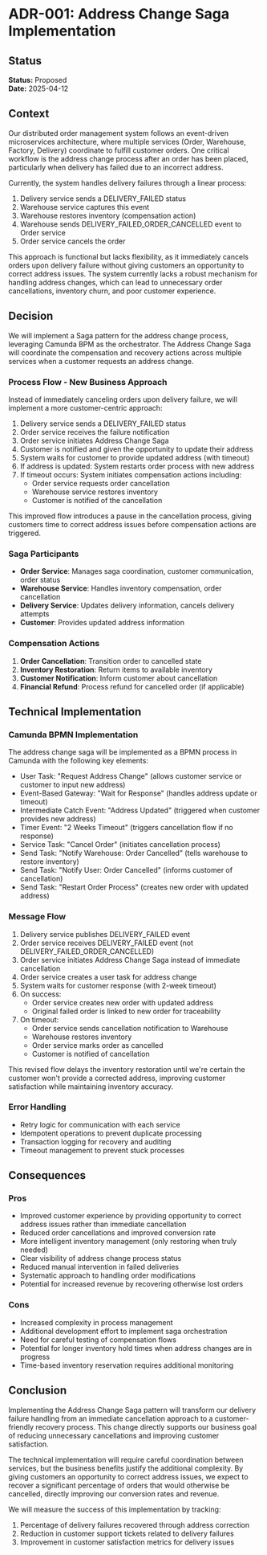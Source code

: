 # ADR-001: Address Change Saga Implementation

## Status

**Status:** Proposed  
**Date:** 2025-04-12

## Context

Our distributed order management system follows an event-driven microservices architecture, where multiple services (Order, Warehouse, Factory, Delivery) coordinate to fulfill customer orders. One critical workflow is the address change process after an order has been placed, particularly when delivery has failed due to an incorrect address.

Currently, the system handles delivery failures through a linear process:
1. Delivery service sends a DELIVERY_FAILED status
2. Warehouse service captures this event
3. Warehouse restores inventory (compensation action)
4. Warehouse sends DELIVERY_FAILED_ORDER_CANCELLED event to Order service
5. Order service cancels the order

This approach is functional but lacks flexibility, as it immediately cancels orders upon delivery failure without giving customers an opportunity to correct address issues. The system currently lacks a robust mechanism for handling address changes, which can lead to unnecessary order cancellations, inventory churn, and poor customer experience.

## Decision

We will implement a Saga pattern for the address change process, leveraging Camunda BPM as the orchestrator. The Address Change Saga will coordinate the compensation and recovery actions across multiple services when a customer requests an address change.

### Process Flow - New Business Approach

Instead of immediately canceling orders upon delivery failure, we will implement a more customer-centric approach:

1. Delivery service sends a DELIVERY_FAILED status
2. Order service receives the failure notification
3. Order service initiates Address Change Saga
4. Customer is notified and given the opportunity to update their address
5. System waits for customer to provide updated address (with timeout)
6. If address is updated: System restarts order process with new address
7. If timeout occurs: System initiates compensation actions including:
    - Order service requests order cancellation
    - Warehouse service restores inventory
    - Customer is notified of the cancellation

This improved flow introduces a pause in the cancellation process, giving customers time to correct address issues before compensation actions are triggered.

### Saga Participants

- **Order Service**: Manages saga coordination, customer communication, order status
- **Warehouse Service**: Handles inventory compensation, order cancellation
- **Delivery Service**: Updates delivery information, cancels delivery attempts
- **Customer**: Provides updated address information

### Compensation Actions

1. **Order Cancellation**: Transition order to cancelled state
2. **Inventory Restoration**: Return items to available inventory
3. **Customer Notification**: Inform customer about cancellation
4. **Financial Refund**: Process refund for cancelled order (if applicable)

## Technical Implementation

### Camunda BPMN Implementation

The address change saga will be implemented as a BPMN process in Camunda with the following key elements:

- User Task: "Request Address Change" (allows customer service or customer to input new address)
- Event-Based Gateway: "Wait for Response" (handles address update or timeout)
- Intermediate Catch Event: "Address Updated" (triggered when customer provides new address)
- Timer Event: "2 Weeks Timeout" (triggers cancellation flow if no response)
- Service Task: "Cancel Order" (initiates cancellation process)
- Send Task: "Notify Warehouse: Order Cancelled" (tells warehouse to restore inventory)
- Send Task: "Notify User: Order Cancelled" (informs customer of cancellation)
- Send Task: "Restart Order Process" (creates new order with updated address)

### Message Flow

1. Delivery service publishes DELIVERY_FAILED event
2. Order service receives DELIVERY_FAILED event (not DELIVERY_FAILED_ORDER_CANCELLED)
3. Order service initiates Address Change Saga instead of immediate cancellation
4. Order service creates a user task for address change
5. System waits for customer response (with 2-week timeout)
6. On success:
    - Order service creates new order with updated address
    - Original failed order is linked to new order for traceability
7. On timeout:
    - Order service sends cancellation notification to Warehouse
    - Warehouse restores inventory
    - Order service marks order as cancelled
    - Customer is notified of cancellation

This revised flow delays the inventory restoration until we're certain the customer won't provide a corrected address, improving customer satisfaction while maintaining inventory accuracy.

### Error Handling

- Retry logic for communication with each service
- Idempotent operations to prevent duplicate processing
- Transaction logging for recovery and auditing
- Timeout management to prevent stuck processes

## Consequences

### Pros

- Improved customer experience by providing opportunity to correct address issues rather than immediate cancellation
- Reduced order cancellations and improved conversion rate
- More intelligent inventory management (only restoring when truly needed)
- Clear visibility of address change process status
- Reduced manual intervention in failed deliveries
- Systematic approach to handling order modifications
- Potential for increased revenue by recovering otherwise lost orders

### Cons

- Increased complexity in process management
- Additional development effort to implement saga orchestration
- Need for careful testing of compensation flows
- Potential for longer inventory hold times when address changes are in progress
- Time-based inventory reservation requires additional monitoring

## Conclusion

Implementing the Address Change Saga pattern will transform our delivery failure handling from an immediate cancellation approach to a customer-friendly recovery process. This change directly supports our business goal of reducing unnecessary cancellations and improving customer satisfaction.

The technical implementation will require careful coordination between services, but the business benefits justify the additional complexity. By giving customers an opportunity to correct address issues, we expect to recover a significant percentage of orders that would otherwise be cancelled, directly improving our conversion rates and revenue.

We will measure the success of this implementation by tracking:
1. Percentage of delivery failures recovered through address correction
2. Reduction in customer support tickets related to delivery failures
3. Improvement in customer satisfaction metrics for delivery issues
